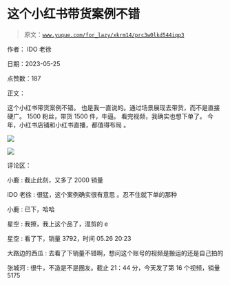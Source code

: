 # 这个小红书带货案例不错

> 原文：[`www.yuque.com/for_lazy/xkrm14/prc3w0lkd544iqp3`](https://www.yuque.com/for_lazy/xkrm14/prc3w0lkd544iqp3)

作者： IDO 老徐

日期：2023-05-25

点赞数：187

正文：

这个小红书带货案例不错。 也是我一直说的。通过场景展现去带货，而不是直接硬广。 1500 粉丝，带货 1500 件，牛逼。 看完视频，我确实也想下单了。 今年，小红书店铺和小红书直播，都值得布局 。

![](img/5cc4ed68167c962d15583f836318e7f2.png)

![](img/5e1f183948cea4b7c95f4afe9b58ee53.png)

评论区：

小鹿 : 截止此刻，又多了 2000 销量

IDO 老徐 : 很猛，这个案例确实很有意思 。忍不住就下单的那种

小鹿 : 已下，哈哈

星空 : 我擦，我上这个品了，混剪的 e

星空 : 看了下，销量 3792，时间 05.26 20:23

大路边的西瓜 : 去看了下销量不错啊，想问这个账号的视频是搬运的还是自己拍的

张城河 : 很牛，不造是不是圈友。截止 21：44 分，今天发了第 16 个视频，销量 5175

